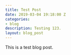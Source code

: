 ```yaml
---
title: Test Post
date: 2019-03-04 19:18:00 Z
categories:
- blog
description: Testing 123.
layout: blog_post
---
```


This is a test blog post.